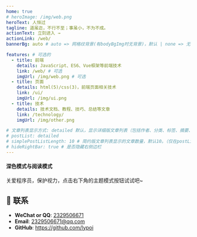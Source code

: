 ```yaml
---
home: true
# heroImage: /img/web.png
heroText: 人恒过
tagline: 道虽迩，不行不至；事虽小，不为不成。
actionText: 立刻进入 →
actionLink: /web/
bannerBg: auto # auto => 网格纹背景(有bodyBgImg时无背景)，默认 | none => 无 | '大图地址' | background: 自定义背景样式       提示：如发现文本颜色不适应你的背景时可以到palette.styl修改$bannerTextColor变量

features: # 可选的
  - title: 前端
    details: JavaScript、ES6、Vue框架等前端技术
    link: /web/ # 可选
    imgUrl: /img/web.png # 可选
  - title: 页面
    details: html(5)/css(3)，前端页面相关技术
    link: /ui/
    imgUrl: /img/ui.png
  - title: 技术
    details: 技术文档、教程、技巧、总结等文章
    link: /technology/
    imgUrl: /img/other.png

# 文章列表显示方式: detailed 默认，显示详细版文章列表（包括作者、分类、标签、摘要、分页等）| simple => 显示简约版文章列表（仅标题和日期）| none 不显示文章列表
# postList: detailed
# simplePostListLength: 10 # 简约版文章列表显示的文章数量，默认10。（仅在postList设置为simple时生效）
# hideRightBar: true # 是否隐藏右侧边栏
---
```

#### 深色模式与阅读模式
关爱程序员，保护视力，点击右下角的主题模式按钮试试吧~
## :email: 联系

- **WeChat or QQ**: <a href="tencent://message/?uin=2329506671&Site=&Menu=yesUrl" class='qq'>2329506671</a>
- **Email**: <a href="mailto:2329506671@qq.com">2329506671@qq.com</a>
- **GitHub**: <https://github.com/lypoi>

</br> 
